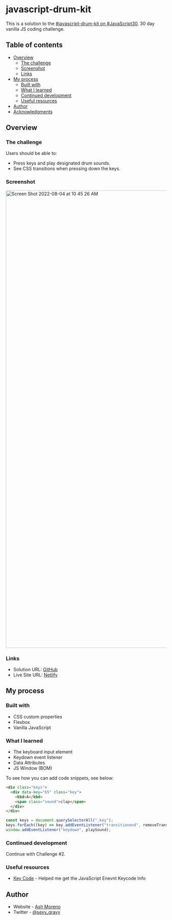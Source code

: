 # javascript-drum-kit

This is a solution to the [#javascript-drum-kit on #JavaScript30](https://javascript30.com). 30 day vanilla JS coding challenge.

## Table of contents

- [Overview](#overview)
  - [The challenge](#the-challenge)
  - [Screenshot](#screenshot)
  - [Links](#links)
- [My process](#my-process)
  - [Built with](#built-with)
  - [What I learned](#what-i-learned)
  - [Continued development](#continued-development)
  - [Useful resources](#useful-resources)
- [Author](#author)
- [Acknowledgments](#acknowledgments)

## Overview

### The challenge

Users should be able to:

- Press keys and play designated drum sounds.
- See CSS transitions when pressing down the keys.

### Screenshot

<img width="1433" alt="Screen Shot 2022-08-04 at 10 45 26 AM" src="https://user-images.githubusercontent.com/89284873/182893290-950c1b6e-f887-4ed2-a068-8eee7c3b229c.png">


### Links

- Solution URL: [GitHub](https://github.com/AshM10/javascript-drum-kit)
- Live Site URL: [Netlify](https://ash-js-drumkit.netlify.app)

## My process

### Built with

- CSS custom properties
- Flexbox
- Vanilla JavaScript

### What I learned

- The keyboard input element
- Keydown event listener
- Data Attributes
- JS Window (BOM)

To see how you can add code snippets, see below:

```html
<div class="keys">
  <div data-key="65" class="key">
    <kbd>A</kbd>
    <span class="sound">clap</span>
  </div>
</div>
```

```js
const keys = document.querySelectorAll(".key");
keys.forEach((key) => key.addEventListener("transitionend", removeTransition));
window.addEventListener("keydown", playSound);
```

### Continued development

Continue with Challenge #2.

### Useful resources

- [Key Code](https://www.toptal.com/developers/keycode) - Helped me get the JavaScript Enevnt Keycode Info

## Author

- Website - [Ash Moreno](https://www.ashmoreno.dev)
- Twitter - [@sexy_gravy](https://twitter.com/sexy_gravy)


